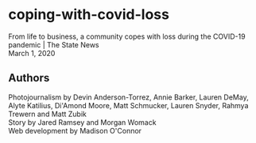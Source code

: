 # coping-with-covid-loss
From life to business, a community copes with loss during the COVID-19 pandemic | The State News
<br>
March 1, 2020

## Authors
Photojournalism by Devin Anderson-Torrez, Annie Barker, Lauren DeMay, Alyte Katilius, Di'Amond Moore, Matt Schmucker, Lauren Snyder, Rahmya Trewern and Matt Zubik
<br>
Story by Jared Ramsey and Morgan Womack
<br>
Web development by Madison O'Connor

